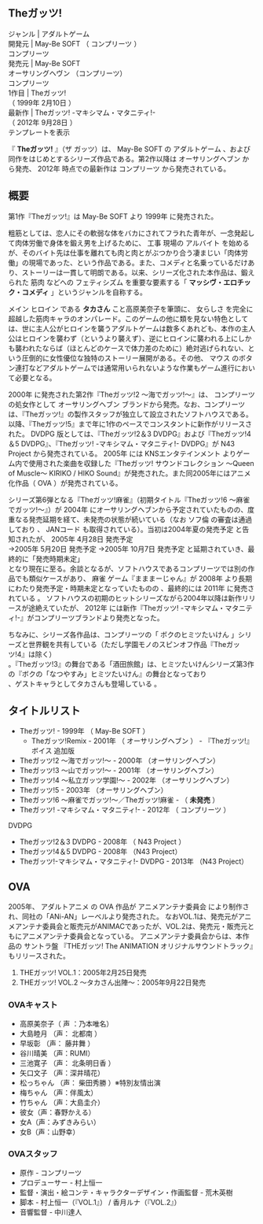 Theガッツ!  
---  
ジャンル  |  アダルトゲーム   
開発元  |  May-Be SOFT  （  コンプリーツ  ）   
コンプリーツ  
発売元  |  May-Be SOFT   
オーサリングヘヴン  （コンプリーツ）  
コンプリーツ  
1作目  |  Theガッツ!   
（  1999年  2月10日  ）  
最新作  |  Theガッツ! -マキシマム・マタニティ!-   
（  2012年  9月28日  ）  
テンプレートを表示  
  
『 **Theガッツ!** 』（ザ ガッツ）は、  May-Be SOFT  の  アダルトゲーム
、および同作をはじめとするシリーズ作品である。第2作以降は  オーサリングヘブン  から発売、  2012年  時点での最新作は  コンプリーツ
から発売されている。

##  概要  

第1作『Theガッツ!』は  May-Be SOFT  より  1999年  に発売された。

粗筋としては、恋人にその軟弱な体をバカにされてフラれた青年が、一念発起して肉体労働で身体を鍛え男を上げるために、  工事  現場の  アルバイト
を始めるが、そのバイト先は仕事を離れても肉と肉とがぶつかり合う凄まじい「肉体労働」の現場であった、という作品である。また、コメディと名乗っているだけあり、ストーリーは一貫して明朗である。以来、シリーズ化された本作品は、鍛えられた
筋肉  などへの  フェティシズム  を重要な要素する「 **マッシヴ・エロチック・コメディ** 」というジャンルを自称する。

メイン  ヒロイン  である **タカさん** こと高原美奈子を筆頭に、  女らしさ
を完全に超越した筋肉キャラのオンパレード。このゲームの他に類を見ない特色としては、世に主人公がヒロインを襲うアダルトゲームは数多くあれども、本作の主人公はヒロインを襲わず（というより襲えず）、逆にヒロインに襲われる上にしかも襲われたならば（ほとんどのケースで体力差のために）絶対逃げられない、という圧倒的に女性優位な独特のストーリー展開がある。その他、
マウス  のボタン連打などアダルトゲームでは通常用いられないような作業もゲーム進行において必要となる。

2000年  に発売された第2作『Theガッツ!2 〜海でガッツ!〜』は、  コンプリーツ  の処女作として  オーサリングヘブン
ブランドから発売。なお、コンプリーツは、『Theガッツ!』の製作スタッフが独立して設立されたソフトハウスである。以降、『Theガッツ!5』まで年に1作のペースでコンスタントに新作がリリースされた。
DVDPG  版としては、『Theガッツ!2＆3 DVDPG』および『Theガッツ!4＆5 DVDPG』、『Theガッツ! -マキシマム・マタニティ!-
DVDPG』が  N43 Project  から発売されている。  2005年  には  KNSエンタテインメント
よりゲーム内で使用された楽曲を収録した『Theガッツ! サウンドコレクション 〜Queen of Muscle〜 KIRIKO / HIKO
Sound』が発売された。また同2005年にはアニメ化作品（  OVA  ）が発売されている。

シリーズ第6弾となる『Theガッツ!麻雀』（初期タイトル『Theガッツ!6 〜麻雀でガッツ!〜』）が  2004年
にオーサリングヘブンから予定されていたものの、度重なる発売延期を経て、未発売の状態が続いている（なお  ソフ倫  の審査は通過しており    、
JANコード  も取得されている）。当初は2004年夏の発売予定    と告知されたが、  2005年  4月28日  発売予定  
→2005年  5月20日  発売予定    →2005年  10月7日  発売予定    と延期されていき、最終的に「発売時期未定」  
となり現在に至る。余談となるが、ソフトハウスであるコンプリーツでは別の作品でも類似ケースがあり、  麻雀  ゲーム『まままーじゃん』が  2008年
より長期にわたり発売予定・時期未定となっていたものの    、最終的には  2011年  に発売されている    。
ソフトハウスの初期のヒットシリーズながら2004年以降は新作リリースが途絶えていたが、  2012年  には新作『Theガッツ!
-マキシマム・マタニティ!-』がコンプリーツブランドより発売となった。

ちなみに、シリーズ各作品は、コンプリーツの「  ボクのヒミツたいけん
」シリーズと世界観を共有している（ただし学園モノのスピンオフ作品『Theガッツ!4』は除く）        
。『Theガッツ!3』の舞台である「酒田旅館」は、ヒミツたいけんシリーズ第3作の『ボクの「なつやすみ」ヒミツたいけん』の舞台となっており  
、ゲストキャラとしてタカさんも登場している    。

##  タイトルリスト  

  * Theガッツ! -  1999年    （  May-Be SOFT  ） 
    * Theガッツ!Remix -  2001年    （  オーサリングヘブン  ） - 『Theガッツ!』  ボイス  追加版 
  * Theガッツ!2 〜海でガッツ!〜 -  2000年    （オーサリングヘブン） 
  * Theガッツ!3 〜山でガッツ!〜 - 2001年    （オーサリングヘブン） 
  * Theガッツ!4 〜私立ガッツ学園!〜 -  2002年    （オーサリングヘブン） 
  * Theガッツ!5 -  2003年    （オーサリングヘブン） 
  * Theガッツ!6 〜麻雀でガッツ!〜／Theガッツ!麻雀 - （ **未発売** ） 
  * Theガッツ! -マキシマム・マタニティ!- -  2012年  （  コンプリーツ  ） 

DVDPG

  * Theガッツ!2＆3 DVDPG -  2008年  （  N43 Project  ） 
  * Theガッツ!4＆5 DVDPG - 2008年 （N43 Project） 
  * Theガッツ!-マキシマム・マタニティ!- DVDPG -  2013年  （N43 Project） 

##  OVA  

2005年、  アダルトアニメ  の  OVA  作品が  アニメアンテナ委員会  により制作され、同社の「ANi-AN」レーベルより発売された。
なおVOL.1は、発売元がアニメアンテナ委員会と販売元がANIMACであったが、VOL.2は、発売元・販売元ともにアニメアンテナ委員会となっている。
アニメアンテナ委員会からは、本作品の  サントラ盤  『THEガッツ! The ANIMATION オリジナルサウンドトラック』もリリースされた。

  1. THEガッツ! VOL.1：2005年2月25日発売   
  2. THEガッツ! VOL.2 〜タカさん出陣〜：2005年9月22日発売   

###  OVAキャスト  

  * 高原美奈子（  声  ：乃本唯名） 
  * 大島睦月 （声：  北都南  ） 
  * 早坂彰 （声：  藤井舞  ） 
  * 谷川晴美 （声：RUMI） 
  * 三池寛子 （声：  北条明日香  ） 
  * 矢口文子 （声：深井晴花） 
  * 松っちゃん （声：  柴田秀勝  ）※特別友情出演 
  * 梅ちゃん （声：伴風太） 
  * 竹ちゃん （声：大島圭介） 
  * 彼女（声：春野かえる） 
  * 女A（声：みずきみらい） 
  * 女B（声：山野幸） 

###  OVAスタッフ  

  * 原作 - コンプリーツ 
  * プロデューサー - 村上恒一 
  * 監督・演出・絵コンテ・キャラクターデザイン・作画監督 -  荒木英樹 
  * 脚本 - 村上恒一（『VOL.1』） / 香月ルナ（『VOL.2』） 
  * 音響監督 - 中川達人 

